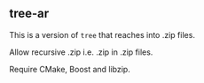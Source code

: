 tree-ar
-----------------
This is a version of `tree` that reaches into .zip files.

Allow recursive .zip i.e. .zip in .zip files.

Require CMake, Boost and libzip.